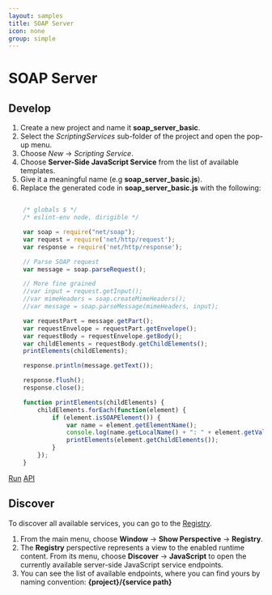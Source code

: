 ```yaml
---
layout: samples
title: SOAP Server
icon: none
group: simple
---
```


SOAP Server
===

Develop
--

1. Create a new project and name it **soap_server_basic**.
2. Select the *ScriptingServices* sub-folder of the project and open the pop-up menu.
3. Choose *New* -> *Scripting Service*.
4. Choose **Server-Side JavaScript Service** from the list of available templates.
5. Give it a meaningful name (e.g **soap_server_basic.js**).
6. Replace the generated code in **soap_server_basic.js** with the following:

```javascript

	/* globals $ */
	/* eslint-env node, dirigible */

	var soap = require("net/soap");
	var request = require('net/http/request');
	var response = require('net/http/response');

	// Parse SOAP request
	var message = soap.parseRequest();

	// More fine grained
	//var input = request.getInput();
	//var mimeHeaders = soap.createMimeHeaders();
	//var message = soap.parseMessage(mimeHeaders, input);

	var requestPart = message.getPart();
	var requestEnvelope = requestPart.getEnvelope();
	var requestBody = requestEnvelope.getBody();
	var childElements = requestBody.getChildElements();
	printElements(childElements);

	response.println(message.getText());

	response.flush();
	response.close();

	function printElements(childElements) {
		childElements.forEach(function(element) {
			if (element.isSOAPElement()) {
				var name = element.getElementName();
				console.log(name.getLocalName() + ": " + element.getValue());
				printElements(element.getChildElements());
			}
		});
	}

```

<div class="btn-toolbar pull-right">
	<a class="btn btn-warning" href="http://dirigible.eclipse.org/services/ui/anonymous.html?git=https://github.com/dirigiblelabs/sample_net_soap_soap_server_basic.git">Run</a>
	<a class="btn btn-info" href="http://www.dirigible.io/api/soap.html">API</a>
</div>

Discover
--
To discover all available services, you can go to the [Registry](../help/registry.html).

1. From the main menu, choose **Window** -> **Show Perspective** -> **Registry**.
2. The **Registry** perspective represents a view to the enabled runtime content. From its menu, choose **Discover** -> **JavaScript** to open the currently available server-side JavaScript service endpoints.
3. You can see the list of available endpoints, where you can find yours by naming convention: **{project}/{service path}**
